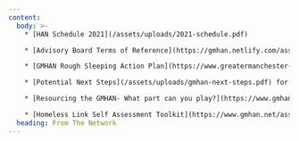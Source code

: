 ```yaml
---
content:
  body: >-
    * [HAN Schedule 2021](/assets/uploads/2021-schedule.pdf)

    * [Advisory Board Terms of Reference](https://gmhan.netlify.com/assets/uploads/gmhan-advisory-board-terms-of-reference.pdf)

    * [GMHAN Rough Sleeping Action Plan](https://www.greatermanchester-ca.gov.uk/media/1234/homeless-action-network-strategy.pdf)

    * [Potential Next Steps](/assets/uploads/gmhan-next-steps.pdf) for the GM Homelessness Action Network

    * [Resourcing the GMHAN- What part can you play?](https://www.gmhan.net/assets/uploads/gmhan-resourcing.pdf)

    * [Homeless Link Self Assessment Toolkit](https://www.gmhan.net/assets/uploads/self-assessment-tool-all-info-hl-mar_23.pdf)
  heading: From The Network
---
```

